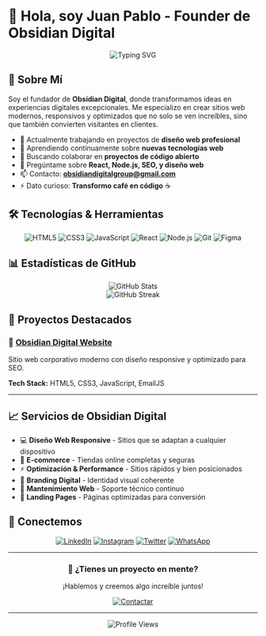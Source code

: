 # 👋 Hola, soy Juan Pablo - Founder de Obsidian Digital

<div align="center">
  <img src="https://readme-typing-svg.herokuapp.com?font=Fira+Code&pause=1000&color=6366F1&center=true&vCenter=true&width=435&lines=Web+Developer+%26+Designer;Creating+Digital+Experiences;Transforming+Ideas+into+Reality" alt="Typing SVG" />
</div>

## 🚀 Sobre Mí

Soy el fundador de **Obsidian Digital**, donde transformamos ideas en experiencias digitales excepcionales. Me especializo en crear sitios web modernos, responsivos y optimizados que no solo se ven increíbles, sino que también convierten visitantes en clientes.

- 🔭 Actualmente trabajando en proyectos de **diseño web profesional**
- 🌱 Aprendiendo continuamente sobre **nuevas tecnologías web**
- 👯 Buscando colaborar en **proyectos de código abierto**
- 💬 Pregúntame sobre **React, Node.js, SEO, y diseño web**
- 📫 Contacto: **obsidiandigitalgroup@gmail.com**
- ⚡ Dato curioso: **Transformo café en código** ☕

## 🛠️ Tecnologías & Herramientas

<div align="center">

![HTML5](https://img.shields.io/badge/-HTML5-E34F26?style=flat-square&logo=html5&logoColor=white)
![CSS3](https://img.shields.io/badge/-CSS3-1572B6?style=flat-square&logo=css3)
![JavaScript](https://img.shields.io/badge/-JavaScript-F7DF1E?style=flat-square&logo=javascript&logoColor=black)
![React](https://img.shields.io/badge/-React-61DAFB?style=flat-square&logo=react&logoColor=black)
![Node.js](https://img.shields.io/badge/-Node.js-339933?style=flat-square&logo=node.js&logoColor=white)
![Git](https://img.shields.io/badge/-Git-F05032?style=flat-square&logo=git&logoColor=white)
![Figma](https://img.shields.io/badge/-Figma-F24E1E?style=flat-square&logo=figma&logoColor=white)

</div>

## 📊 Estadísticas de GitHub

<div align="center">
  <img src="https://github-readme-stats.vercel.app/api?username=obsidian-digital&show_icons=true&theme=tokyonight" alt="GitHub Stats" />
</div>

<div align="center">
  <img src="https://github-readme-streak-stats.herokuapp.com/?user=obsidian-digital&theme=tokyonight" alt="GitHub Streak" />
</div>

## 🌟 Proyectos Destacados

### 🚀 [Obsidian Digital Website](https://obsidian-digital.github.io/obsidian-digital)
Sitio web corporativo moderno con diseño responsive y optimizado para SEO.

**Tech Stack:** HTML5, CSS3, JavaScript, EmailJS

---

## 📈 Servicios de Obsidian Digital

- 💻 **Diseño Web Responsive** - Sitios que se adaptan a cualquier dispositivo
- 🛒 **E-commerce** - Tiendas online completas y seguras  
- ⚡ **Optimización & Performance** - Sitios rápidos y bien posicionados
- 🎨 **Branding Digital** - Identidad visual coherente
- 🔧 **Mantenimiento Web** - Soporte técnico continuo
- 📄 **Landing Pages** - Páginas optimizadas para conversión

## 🤝 Conectemos

<div align="center">

[![LinkedIn](https://img.shields.io/badge/-LinkedIn-0077B5?style=for-the-badge&logo=linkedin&logoColor=white)](https://ar.linkedin.com/in/juan-pablo-modica-7b373a36b)
[![Instagram](https://img.shields.io/badge/-Instagram-E4405F?style=for-the-badge&logo=instagram&logoColor=white)](https://instagram.com/obsidiandigital.ar)
[![Twitter](https://img.shields.io/badge/-Twitter-1DA1F2?style=for-the-badge&logo=twitter&logoColor=white)](https://twitter.com/obsidiandigital)
[![WhatsApp](https://img.shields.io/badge/-WhatsApp-25D366?style=for-the-badge&logo=whatsapp&logoColor=white)](https://wa.me/5492613444623)

</div>

---

<div align="center">
  <h3>🚀 ¿Tienes un proyecto en mente?</h3>
  <p>¡Hablemos y creemos algo increíble juntos!</p>
  
  [![Contactar](https://img.shields.io/badge/Contactar-6366F1?style=for-the-badge&logo=mail&logoColor=white)](mailto:obsidiandigitalgroup@gmail.com)
</div>

---

<div align="center">
  <img src="https://komarev.com/ghpvc/?username=obsidian-digital&color=6366f1&style=flat-square&label=Profile+Views" alt="Profile Views" />
</div>
